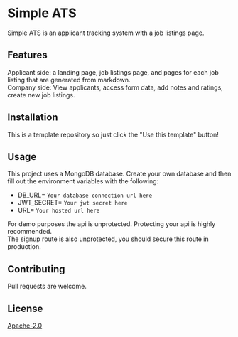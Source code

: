 # Simple ATS

Simple ATS is an applicant tracking system with a job listings page.

## Features
Applicant side: a landing page, job listings page, and pages for each job listing that are generated from markdown.  
Company side: View applicants, access form data, add notes and ratings, create new job listings.

## Installation
This is a template repository so just click the "Use this template" button!

## Usage
This project uses a MongoDB database. Create your own database and then fill out the environment variables with the following:
- DB_URL= `Your database connection url here`
- JWT_SECRET= `Your jwt secret here`
- URL= `Your hosted url here`

For demo purposes the api is unprotected. Protecting your api is highly recommended.  
The signup route is also unprotected, you should secure this route in production.

## Contributing
Pull requests are welcome.

## License
[Apache-2.0](https://www.apache.org/licenses/LICENSE-2.0)
